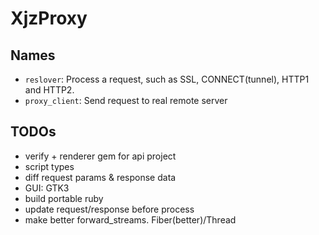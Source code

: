 XjzProxy
=========

## Names

* `reslover`: Process a request, such as SSL, CONNECT(tunnel), HTTP1 and HTTP2.
* `proxy_client`: Send request to real remote server


## TODOs

* verify + renderer gem for api project
* script types
* diff request params & response data
* GUI: GTK3
* build portable ruby
* update request/response before process
* make better forward_streams. Fiber(better)/Thread

